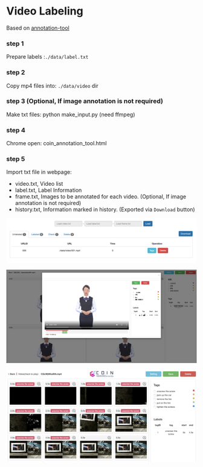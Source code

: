 # Video Labeling

Based on [annotation-tool](https://github.com/coin-dataset/annotation-tool)

### step 1
Prepare labels :`./data/label.txt`

### step 2
Copy mp4 files into: `./data/video` dir

### step 3 (Optional, If image annotation is not required)
Make txt files: python make_input.py (need ffmpeg)

### step 4
Chrome open: coin_annotation_tool.html

### step 5
Import txt file in webpage:
- video.txt, Video list
- label.txt, Label Information
- frame.txt, Images to be annotated for each video. (Optional, If image annotation is not required)
- history.txt, Information marked in history. (Exported via `Download` button)

![](./images/page.png)


![](./images/local.png)

![](./images/FrameMode.jpeg)